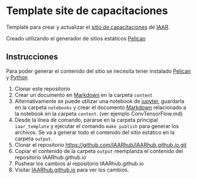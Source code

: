 # Template site de capacitaciones

Template para crear y actualizar el [sitio de capacitaciones](https://iaarhub.github.io/) de [IAAR](http://iaar.site/).

Creado utilizando el generador de sitios estáticos [Pelican](https://blog.getpelican.com/)

## Instrucciones

Para poder generar el contenido del sitio se necesita tener instalado [Pelican](https://blog.getpelican.com/) y [Python](https://www.python.org/)

1. Clonar este repositorio
2. Crear un documento en [Markdown](https://github.com/adam-p/markdown-here/wiki/Markdown-Cheatsheet) en la carpeta `content` 
3. Alternativamente se puede utilizar una notebook de [jupyter](http://jupyter.org/), guardarla en la carpeta `notebooks` y crear el documento [Markdown](https://github.com/adam-p/markdown-here/wiki/Markdown-Cheatsheet) relacionado a la notebook en la carpeta `content`. (ver ejemplo ConvTensorFlow.md)
4. Desde la línea de comando, pararse en la carpeta principal `iaar_template` y ejecutar el comando `make publish` para generar los archivos. Se va a generar todo el contenido del sitio estático en la carpeta `output`. 
5. Clonar el repositorio https://github.com/IAARhub/IAARhub.github.io.git 
6. Copiar el contenido de la carpeta `output` reemplanza el contenido del repositorio IAARhub.github.io
7. Pushear los cambios al repositorio IAARhub.github.io
8. Visitar [IAARhub.github.io](https://IAARhub.github.io) para ver los cambios.
